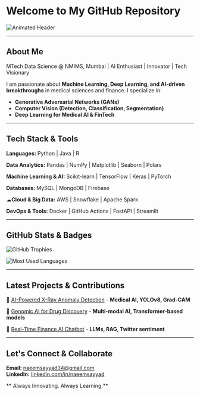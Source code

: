 #  Welcome to My GitHub Repository

![Animated Header](https://readme-typing-svg.herokuapp.com?font=Fira+Code&weight=600&size=30&pause=1000&color=F39C12&width=700&height=65&lines=Data+Science+%7C+Machine+Learning+%7C+Deep+Learning;Computer+Vision+%7C+Medical+AI+%7C+GenAI;Coding+%7C+AI+Research+%7C+Innovation)

---

## About Me
 MTech Data Science @ NMIMS, Mumbai | AI Enthusiast | Innovator | Tech Visionary

I am passionate about **Machine Learning, Deep Learning, and AI-driven breakthroughs** in medical sciences and finance. I specialize in:
- **Generative Adversarial Networks (GANs)** 
- **Computer Vision (Detection, Classification, Segmentation)** 
- **Deep Learning for Medical AI & FinTech** 

---

## Tech Stack & Tools
 **Languages:** Python  | Java  | R 

 **Data Analytics:** Pandas | NumPy | Matplotlib | Seaborn | Polars

 **Machine Learning & AI:** Scikit-learn | TensorFlow | Keras | PyTorch

 **Databases:** MySQL | MongoDB | Firebase

☁**Cloud & Big Data:** AWS | Snowflake | Apache Spark

 **DevOps & Tools:** Docker | GitHub Actions | FastAPI | Streamlit

---

##  GitHub Stats & Badges

![ GitHub Trophies](https://github-profile-trophy.vercel.app/?username=naeem-sayyad&theme=dracula&no-frame=true&margin-w=5)

![ Most Used Languages](https://github-readme-stats.vercel.app/api/top-langs/?username=naeem-sayyad&layout=compact&theme=radical&hide_border=true)

---

##  Latest Projects & Contributions
🌟 [AI-Powered X-Ray Anomaly Detection](https://github.com/naeem-sayyad/X-Ray-Detection) - **Medical AI, YOLOv8, Grad-CAM** 

🌟 [Genomic AI for Drug Discovery](https://github.com/naeem-sayyad/Genomics-ML) - **Multi-modal AI, Transformer-based models** 

🌟 [Real-Time Finance AI Chatbot](https://github.com/naeem-sayyad/Finance-RAG) - **LLMs, RAG, Twitter sentiment** 

---

## Let's Connect & Collaborate
 **Email:** [naeemsayyad34@gmail.com](mailto:naeemsayyad34@gmail.com)  
 **LinkedIn:** [linkedin.com/in/naeemsayyad](https://www.linkedin.com/in/naeemsayyad/)  

 ** Always Innovating. Always Learning.** 
